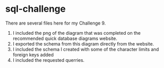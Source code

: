 # sql-challenge

There are several files here for my Challenge 9.

1. I included the png of the diagram that was completed on the recommended quick database diagrams website. 
2. I exported the schema from this diagram directly from the website.
3. I included the schema I created with some of the character limits and foreign keys added
4. I included the requested querries. 